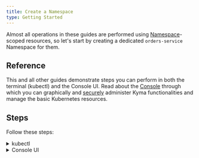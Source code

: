 ```yaml
---
title: Create a Namespace
type: Getting Started
---
```


Almost all operations in these guides are performed using [Namespace](https://kubernetes.io/docs/concepts/overview/working-with-objects/namespaces/)-scoped resources, so let's start by creating a dedicated `orders-service` Namespace for them.

## Reference

This and all other guides demonstrate steps you can perform in both the terminal (kubectl) and the Console UI. Read about the [Console](/components/console) through which you can graphically and [securely](/components/security/) administer Kyma functionalities and manage the basic Kubernetes resources.

## Steps

Follow these steps:

<div tabs name="setup-namespace" group="set-up-namespace">
  <details>
  <summary label="kubectl">
  kubectl
  </summary>

1. Create the `orders-service` Namespace:

   ```bash
   kubectl create ns orders-service
   ```

2. Check that the Namespace was set up. The Namespace status phase should be `Active`:

   ```bash
   kubectl get ns orders-service -o=jsonpath="{.status.phase}"
   ```

  </details>
  <details>
  <summary label="console-ui">
  Console UI
  </summary>

1. [Log into](/root/kyma/#installation-install-kyma-on-a-cluster-access-the-cluster) the Console UI.

2. After logging in, select **Add new namespace** in the **Namespaces** view.

3. Enter `orders-service` in the **Name** field.

4. Select **Create** to confirm the changes.

   You will be redirected to the `orders-service` Namespace view.

  </details>
</div>
